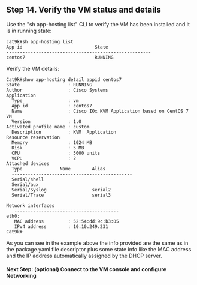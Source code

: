 ## Step 14. Verify the VM status and details

Use the "sh app-hosting list" CLI to verify the VM has been installed and it is
in running state:
```
cat9k#sh app-hosting list
App id                           State
------------------------------------------------------
centos7                          RUNNING
```

Verify the VM details:
```
Cat9k#show app-hosting detail appid centos7
State                  : RUNNING
Author                 : Cisco Systems
Application
  Type                 : vm
  App id               : centos7
  Name                 : Cisco IOx KVM Application based on CentOS 7 VM
  Version              : 1.0
Activated profile name : custom
  Description          : KVM  Application
Resource reservation
  Memory               : 1024 MB
  Disk                 : 5 MB
  CPU                  : 5000 units
  VCPU                 : 2
Attached devices
  Type              Name        Alias
  ---------------------------------------------
  Serial/shell
  Serial/aux
  Serial/Syslog                 serial2
  Serial/Trace                  serial3

Network interfaces
   ---------------------------------------
eth0:
   MAC address         : 52:54:dd:9c:b3:05
   IPv4 address        : 10.10.249.231
Cat9k#
```

As you can see in the example above the info provided are the same as in the
package.yaml file descriptor plus some state info like the MAC address and the
IP address automatically assigned by the DHCP server.

#### Next Step: (optional) Connect to the VM console and configure Networking
